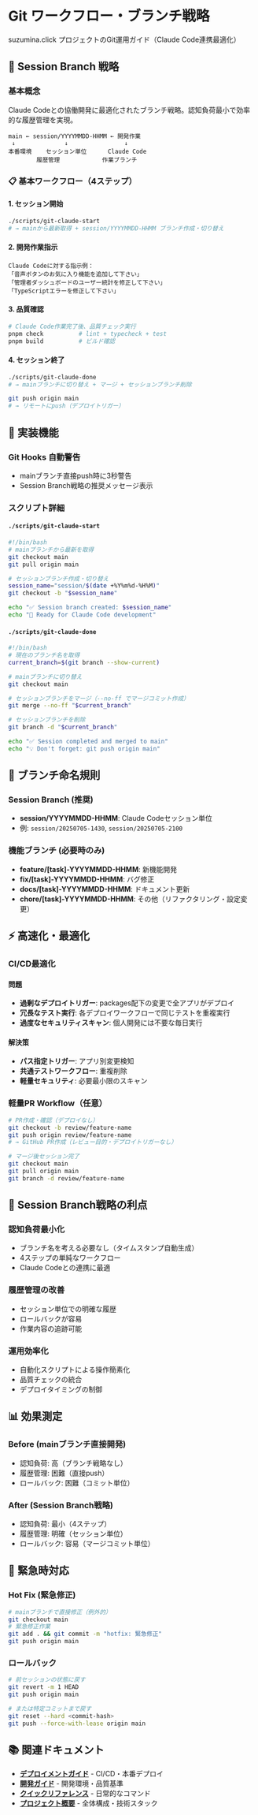 # Git ワークフロー・ブランチ戦略

suzumina.click プロジェクトのGit運用ガイド（Claude Code連携最適化）

## 🎯 Session Branch 戦略

### 基本概念

Claude Codeとの協働開発に最適化されたブランチ戦略。認知負荷最小で効率的な履歴管理を実現。

```text
main ← session/YYYYMMDD-HHMM ← 開発作業
 ↓              ↓                ↓
本番環境    セッション単位      Claude Code
        履歴管理            作業ブランチ
```

### 📋 基本ワークフロー（4ステップ）

#### 1. セッション開始

```bash
./scripts/git-claude-start
# → mainから最新取得 + session/YYYYMMDD-HHMM ブランチ作成・切り替え
```

#### 2. 開発作業指示

```text
Claude Codeに対する指示例：
「音声ボタンのお気に入り機能を追加して下さい」
「管理者ダッシュボードのユーザー統計を修正して下さい」
「TypeScriptエラーを修正して下さい」
```

#### 3. 品質確認

```bash
# Claude Code作業完了後、品質チェック実行
pnpm check          # lint + typecheck + test
pnpm build          # ビルド確認
```

#### 4. セッション終了

```bash
./scripts/git-claude-done
# → mainブランチに切り替え + マージ + セッションブランチ削除

git push origin main
# → リモートにpush（デプロイトリガー）
```

## 🔧 実装機能

### Git Hooks 自動警告

- mainブランチ直接push時に3秒警告
- Session Branch戦略の推奨メッセージ表示

### スクリプト詳細

#### `./scripts/git-claude-start`

```bash
#!/bin/bash
# mainブランチから最新を取得
git checkout main
git pull origin main

# セッションブランチ作成・切り替え
session_name="session/$(date +%Y%m%d-%H%M)"
git checkout -b "$session_name"

echo "✅ Session branch created: $session_name"
echo "🚀 Ready for Claude Code development"
```

#### `./scripts/git-claude-done`

```bash
#!/bin/bash
# 現在のブランチ名を取得
current_branch=$(git branch --show-current)

# mainブランチに切り替え
git checkout main

# セッションブランチをマージ（--no-ff でマージコミット作成）
git merge --no-ff "$current_branch"

# セッションブランチを削除
git branch -d "$current_branch"

echo "✅ Session completed and merged to main"
echo "💡 Don't forget: git push origin main"
```

## 📂 ブランチ命名規則

### Session Branch (推奨)
- **session/YYYYMMDD-HHMM**: Claude Codeセッション単位
- 例: `session/20250705-1430`, `session/20250705-2100`

### 機能ブランチ (必要時のみ)
- **feature/[task]-YYYYMMDD-HHMM**: 新機能開発
- **fix/[task]-YYYYMMDD-HHMM**: バグ修正
- **docs/[task]-YYYYMMDD-HHMM**: ドキュメント更新
- **chore/[task]-YYYYMMDD-HHMM**: その他（リファクタリング・設定変更）

## ⚡ 高速化・最適化

### CI/CD最適化

#### 問題
- **過剰なデプロイトリガー**: packages配下の変更で全アプリがデプロイ
- **冗長なテスト実行**: 各デプロイワークフローで同じテストを重複実行
- **過度なセキュリティスキャン**: 個人開発には不要な毎日実行

#### 解決策
- **パス指定トリガー**: アプリ別変更検知
- **共通テストワークフロー**: 重複削除
- **軽量セキュリティ**: 必要最小限のスキャン

### 軽量PR Workflow（任意）

```bash
# PR作成・確認（デプロイなし）
git checkout -b review/feature-name
git push origin review/feature-name
# → GitHub PR作成（レビュー目的・デプロイトリガーなし）

# マージ後セッション完了
git checkout main
git pull origin main
git branch -d review/feature-name
```

## 🎯 Session Branch戦略の利点

### 認知負荷最小化
- ブランチ名を考える必要なし（タイムスタンプ自動生成）
- 4ステップの単純なワークフロー
- Claude Codeとの連携に最適

### 履歴管理の改善
- セッション単位での明確な履歴
- ロールバックが容易
- 作業内容の追跡可能

### 運用効率化
- 自動化スクリプトによる操作簡素化
- 品質チェックの統合
- デプロイタイミングの制御

## 📊 効果測定

### Before (mainブランチ直接開発)
- 認知負荷: 高（ブランチ戦略なし）
- 履歴管理: 困難（直接push）
- ロールバック: 困難（コミット単位）

### After (Session Branch戦略)
- 認知負荷: 最小（4ステップ）
- 履歴管理: 明確（セッション単位）
- ロールバック: 容易（マージコミット単位）

## 🚨 緊急時対応

### Hot Fix (緊急修正)

```bash
# mainブランチで直接修正（例外的）
git checkout main
# 緊急修正作業
git add . && git commit -m "hotfix: 緊急修正"
git push origin main
```

### ロールバック

```bash
# 前セッションの状態に戻す
git revert -m 1 HEAD
git push origin main

# または特定コミットまで戻す
git reset --hard <commit-hash>
git push --force-with-lease origin main
```

## 📚 関連ドキュメント

- **[デプロイメントガイド](./DEPLOYMENT_GUIDE.md)** - CI/CD・本番デプロイ
- **[開発ガイド](./DEVELOPMENT.md)** - 開発環境・品質基準
- **[クイックリファレンス](./QUICK_REFERENCE.md)** - 日常的なコマンド
- **[プロジェクト概要](../README.md)** - 全体構成・技術スタック